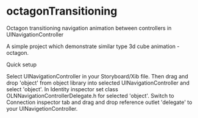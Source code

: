 # octagonTransitioning
Octagon transitioning navigation animation between controllers in UINavigationController

A simple project which demonstrate similar type 3d cube animation - octagon. 

Quick setup


Select UINavigationController in your Storyboard/Xib file. Then drag and drop 'object' from object library into selected UINavigationController and select 'object'. In Identity inspector set class OLNNavigationControllerDelegate.h for selected 'object'. Switch to Connection inspector tab and drag and drop reference outlet 'delegate' to your UINavigetionController.
